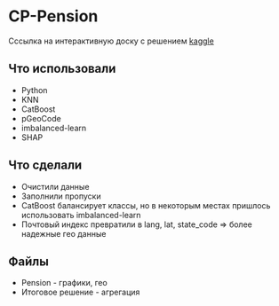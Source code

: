 # CP-Pension

Сссылка на интерактивную доску с решением [kaggle](https://www.kaggle.com/code/nikitaniktech/pensioner?scriptVersionId=203577239)

## Что использовали
- Python
- KNN
- CatBoost
- pGeoCode
- imbalanced-learn
- SHAP

## Что сделали
- Очистили данные
- Заполнили пропуски
- CatBoost балансирует классы, но в некоторым местах пришлось использовать imbalanced-learn
- Почтовый индекс превратили в lang, lat, state_code => более надежные гео данные

## Файлы
- Pension - графики, гео
- Итоговое решение - агрегация
